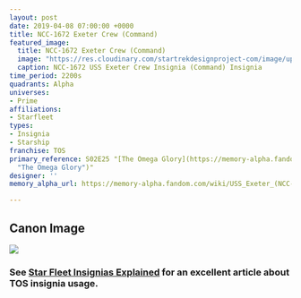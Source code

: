 ```yaml
---
layout: post
date: 2019-04-08 07:00:00 +0000
title: NCC-1672 Exeter Crew (Command)
featured_image:
  title: NCC-1672 Exeter Crew (Command)
  image: "https://res.cloudinary.com/startrekdesignproject-com/image/upload/v1554858533/NCC-1672-Exeter_Command.png"
  caption: NCC-1672 USS Exeter Crew Insignia (Command) Insignia
time_period: 2200s
quadrants: Alpha
universes:
- Prime
affiliations:
- Starfleet
types:
- Insignia
- Starship
franchise: TOS
primary_reference: S02E25 "[The Omega Glory](https://memory-alpha.fandom.com/wiki/The_Omega_Glory
  "The Omega Glory")"
designer: ''
memory_alpha_url: https://memory-alpha.fandom.com/wiki/USS_Exeter_(NCC-1672)

---
```

## Canon Image

![](https://res.cloudinary.com/startrekdesignproject-com/image/upload/v1554756189/NCC-1672-Exeter_Command_1.jpg)

### See [Star Fleet Insignias Explained](http://www.startrek.com/article/starfleet-insignia-explained) for an excellent article about TOS insignia usage.